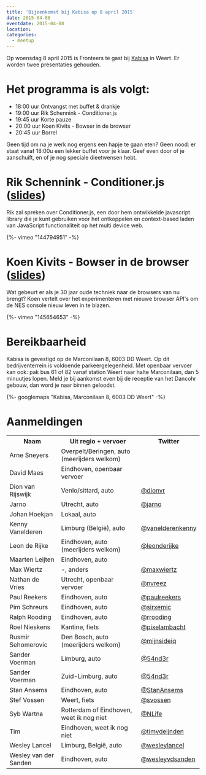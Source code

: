 ```yaml
---
title: 'Bijeenkomst bij Kabisa op 8 april 2015'
date: 2015-04-08
eventdate: 2015-04-08
location:
categories:
  - meetup
---
```


Op woensdag 8 april 2015 is Fronteers te gast bij [Kabisa](http://www.kabisa.nl) in Weert. Er worden twee presentaties gehouden.

# Het programma is als volgt:

- 18:00 uur Ontvangst met buffet & drankje
- 19:00 uur Rik Schennink - Conditioner.js
- 19:45 uur Korte pauze
- 20:00 uur Koen Kivits - Bowser in de browser
- 20:45 uur Borrel

Geen tijd om na je werk nog ergens een hapje te gaan eten? Geen nood: er staat vanaf 18:00u een lekker buffet voor je klaar. Geef even door of je aanschuift, en of je nog speciale dieetwensen hebt.

# Rik Schennink - Conditioner.js ([slides](https://speakerdeck.com/rikschennink/introduction-to-conditionerjs-at-kabisa))

Rik zal spreken over Conditioner.js, een door hem ontwikkelde javascript library die je kunt gebruiken voor het ontkoppelen en context-based laden van JavaScript functionaliteit op het multi device web.

{%- vimeo "144794951" -%}

# Koen Kivits - Bowser in de browser ([slides](http://koenkivits.github.io/slides/20150408-kabisafronteers/))

Wat gebeurt er als je 30 jaar oude techniek naar de browsers van nu brengt? Koen vertelt over het experimenteren met nieuwe browser API's om de NES console nieuw leven in te blazen.

{%- vimeo "145654653" -%}

# Bereikbaarheid

Kabisa is gevestigd op de Marconilaan 8, 6003 DD Weert. Op dit bedrijventerrein is voldoende parkeergelegenheid. Met openbaar vervoer kan ook: pak bus 61 of 82 vanaf station Weert naar halte Marconilaan, dan 5 minuutjes lopen. Meld je bij aankomst even bij de receptie van het Dancohr gebouw, dan word je naar binnen geloodst.

{%- googlemaps "Kabisa, Marconilaan 8, 6003 DD Weert" -%}

# Aanmeldingen

<table>
<tr>
<th>Naam</th>
<th>Uit regio + vervoer</th>
<th>Twitter</th>
</tr>
<tr>
<td>Arne Sneyers</td>
<td>Overpelt/Beringen, auto (meerijders welkom)</td>
<td></td>
</tr>
<tr>
<td>David Maes</td>
<td>Eindhoven, openbaar vervoer</td>
<td></td>
</tr>
<tr>
<td>Dion van Rijswijk</td>
<td>Venlo/sittard, auto</td>
<td><a href="https://twitter.com/dionvr" rel="nofollow">@dionvr</a></td>
</tr>
<tr>
<td>Jarno</td>
<td>Utrecht, auto</td>
<td><a href="https://twitter.com/jarno" rel="nofollow">@jarno</a></td>
</tr>
<tr>
<td>Johan Hoekjan</td>
<td>Lokaal, auto</td>
<td></td>
</tr>
<tr>
<td>Kenny Vanelderen</td>
<td>Limburg (België), auto</td>
<td><a href="https://twitter.com/vanelderenkenny" rel="nofollow">@vanelderenkenny</a></td>
</tr>
<tr>
<td>Leon de Rijke</td>
<td>Eindhoven, auto (meerijders welkom)</td>
<td><a href="https://twitter.com/leonderijke" rel="nofollow">@leonderijke</a></td>
</tr>
<tr>
<td>Maarten Leijten</td>
<td>Eindhoven, auto</td>
<td></td>
</tr>
<tr>
<td>Max Wiertz</td>
<td>-, anders</td>
<td><a href="https://twitter.com/maxwiertz" rel="nofollow">@maxwiertz</a></td>
</tr>
<tr>
<td>Nathan de Vries</td>
<td>Utrecht, openbaar vervoer</td>
<td><a href="https://twitter.com/nvreez" rel="nofollow">@nvreez</a></td>
</tr>
<tr>
<td>Paul Reekers</td>
<td>Eindhoven, auto</td>
<td><a href="https://twitter.com/paulreekers" rel="nofollow">@paulreekers</a></td>
</tr>
<tr>
<td>Pim Schreurs</td>
<td>Eindhoven, auto</td>
<td><a href="https://twitter.com/sirxemic" rel="nofollow">@sirxemic</a></td>
</tr>
<tr>
<td>Ralph Rooding</td>
<td>Eindhoven, auto</td>
<td><a href="https://twitter.com/rrooding" rel="nofollow">@rrooding</a></td>
</tr>
<tr>
<td>Roel Nieskens</td>
<td>Kantine, fiets</td>
<td><a href="https://twitter.com/pixelambacht" rel="nofollow">@pixelambacht</a></td>
</tr>
<tr>
<td>Rusmir Sehomerovic</td>
<td>Den Bosch, auto (meerijders welkom)</td>
<td><a href="https://twitter.com/mijnsideiq" rel="nofollow">@mijnsideiq</a></td>
</tr>
<tr>
<td>Sander Voerman</td>
<td>Limburg, auto</td>
<td><a href="https://twitter.com/54nd3r" rel="nofollow">@54nd3r</a></td>
</tr>
<tr>
<td>Sander Voerman</td>
<td>Zuid-Limburg, auto</td>
<td><a href="https://twitter.com/54nd3r" rel="nofollow">@54nd3r</a></td>
</tr>
<tr>
<td>Stan Ansems</td>
<td>Eindhoven, auto</td>
<td><a href="https://twitter.com/StanAnsems" rel="nofollow">@StanAnsems</a></td>
</tr>
<tr>
<td>Stef Vossen</td>
<td>Weert, fiets</td>
<td><a href="https://twitter.com/svossen" rel="nofollow">@svossen</a></td>
</tr>
<tr>
<td>Syb Wartna</td>
<td>Rotterdam of Eindhoven, weet ik nog niet</td>
<td><a href="https://twitter.com/NLife" rel="nofollow">@NLife</a></td>
</tr>
<tr>
<td>Tim</td>
<td>Eindhoven, weet ik nog niet</td>
<td><a href="https://twitter.com/timvdeijnden" rel="nofollow">@timvdeijnden</a></td>
</tr>
<tr>
<td>Wesley Lancel</td>
<td>Limburg, België, auto</td>
<td><a href="https://twitter.com/wesleylancel" rel="nofollow">@wesleylancel</a></td>
</tr>
<tr>
<td>Wesley van der Sanden</td>
<td>Eindhoven, auto</td>
<td><a href="https://twitter.com/wesleyvdsanden" rel="nofollow">@wesleyvdsanden</a></td>
</tr>
</table>
